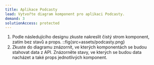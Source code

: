 ```yaml
---
title: Aplikace Podcasty
lead: Vytvořte diagram komponent pro aplikaci Podcasty.
demand: 3
solutionAccess: protected
---
```


1.  Podle následujícího designu zkuste nakreslit čistý strom komponent, zatím bez stavů a props.
    ::fig{src=assets/podcasty.png}
1.  Zkuste do diagramu znázornit, ve kterých komponentách se budou stahovat data z API. Znázorněte stavy, ve kterých se budou data nacházet a také props jednotlivých komponent.
